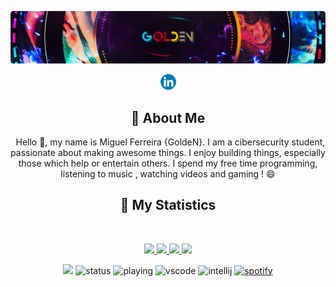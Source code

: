 <div align = "center">

<p align="center">
    <a href="#">
       <img src="./assets/images/gitbanner.png">
    </a>
</p>
<p align="center">
    <a href="https://www.linkedin.com/in/miguel2k1/">
        <img src="./assets/icons/LinkedIn.png" width="25px" />
    </a>
</p>



## :bust_in_silhouette: About Me
&nbsp;
Hello 👋, my name is Miguel Ferreira {GoldeN}. I am a cibersecurity student, passionate about making awesome things. I enjoy building things, especially those which help or entertain others. I spend my free time programming, listening to music , watching videos and gaming ! 😄

## 🔖 My Statistics
&nbsp;
<p align="center">
    <a href="https://github.com/Goldenroot/">
        <img src="https://github-readme-stats.vercel.app/api?username=Goldenroot&hide=issues,prs&count_private=true&show_owner=true&show_icons=true&bg_color=0d1117&title_color=ffffff&text_color=ffffff&icon_color=f4c802&hide_border=true/" />
    </a>
    <a href="https://github.com/Goldenroot/">
        <img src="https://github-readme-stats.vercel.app/api/top-langs/?username=Goldenroot&layout=compact&count_private=true&langs_count=8&card_width=445&bg_color=0d1117&title_color=ffffff&text_color=ffffff&icon_color=f4c802&hide_border=true/" />
    </a>
    <a href="https://github.com/Goldenroot/">
        <img src="https://github-readme-streak-stats.herokuapp.com?user=Goldenroot&hide_border=true&background=0D1117&currStreakLabel=FFFFFF&sideLabels=FFFFFF&currStreakNum=FFFFFF&dates=FFFFFF&sideNums=FFFFFF&fire=f4c802&ring=f4c802&stroke=FFFFFFFF)](https://git.io/streak-stats" />
    </a>
        <a href="https://open.spotify.com/user/euhbfhc8odzl33jout3h837ix?si=eed83da070104091">
        <img src="https://spotify-github-profile.vercel.app/api/view?uid=37i9dQZF1DWXRqgorJj26U&cover_image=true&theme=novatorem" width="500px"/>
    </a>
</p>

![](https://komarev.com/ghpvc/?username=Goldenroot&style=flat-square)
![status](https://dev.discordprofiles.me/badge/status/194865166628683776?style=flat-square)
![playing](https://dev.discordprofiles.me/badge/playing/194865166628683776?style=flat-square)
![vscode](https://dev.discordprofiles.me/badge/vscode/194865166628683776?style=flat-square)
![intellij](https://dev.discordprofiles.me/badge/intellij/194865166628683776?style=flat-square)
[![spotify](https://dev.discordprofiles.me/badge/spotify/194865166628683776?style=flat-square)](https://dev.discordprofiles.me/openspotify/194865166628683776?style=flat-square)
    
</div>
